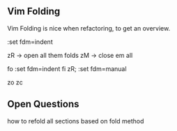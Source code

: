 ## Vim Folding

Vim Folding is nice when refactoring, to get an overview.

:set fdm=indent

zR -> open all them folds
zM -> close em all

<leader>fo     :set fdm=indent<CR>
<leader>fi zR; :set fdm=manual<CR>

zo
zc

## Open Questions

how to refold all sections based on fold method
